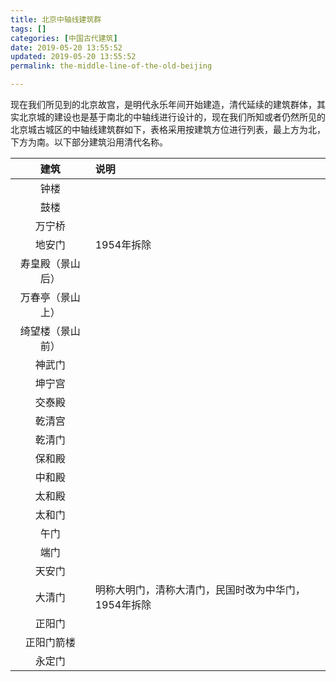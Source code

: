 ```yaml
---
title: 北京中轴线建筑群
tags: []
categories: [中国古代建筑]
date: 2019-05-20 13:55:52
updated: 2019-05-20 13:55:52
permalink: the-middle-line-of-the-old-beijing

---
```


现在我们所见到的北京故宫，是明代永乐年间开始建造，清代延续的建筑群体，其实北京城的建设也是基于南北的中轴线进行设计的，现在我们所知或者仍然所见的北京城古城区的中轴线建筑群如下，表格采用按建筑方位进行列表，最上方为北，下方为南。以下部分建筑沿用清代名称。

<!--more-->

|建筑|说明|
|:--:|:--|
|钟楼||
|鼓楼||
|万宁桥||
|地安门|1954年拆除|
|寿皇殿（景山后）||
|万春亭（景山上）||
|绮望楼（景山前）||
|神武门||
|坤宁宫||
|交泰殿||
|乾清宫||
|乾清门||
|保和殿||
|中和殿||
|太和殿||
|太和门||
|午门||
|端门||
|天安门||
|大清门|明称大明门，清称大清门，民国时改为中华门，1954年拆除|
|正阳门||
|正阳门箭楼||
|永定门||


